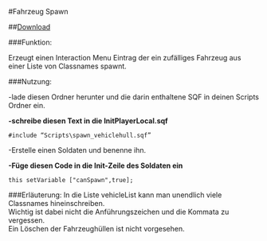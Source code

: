 #Fahrzeug Spawn

##[Download](https://github.com/Mezilsa/Fahrzeuge/releases/download/0.1.0/spawn_vehiclehull.sqf)

###Funktion:
 
 
Erzeugt einen Interaction Menu Eintrag der ein zufälliges Fahrzeug aus einer Liste von Classnames spawnt.
 
###Nutzung:
 
 -lade diesen Ordner herunter und die darin enthaltene SQF in deinen Scripts Ordner ein.
 
 
 **-schreibe diesen Text in die InitPlayerLocal.sqf**
 

 `#include “Scripts\spawn_vehiclehull.sqf” `


-Erstelle einen Soldaten und benenne ihn.

**-Füge diesen Code in die Init-Zeile des Soldaten ein**

`this setVariable ["canSpawn",true];`
 
###Erläuterung:
 In die Liste vehicleList kann man unendlich viele Classnames hineinschreiben. <br>
Wichtig ist dabei nicht die Anführungszeichen und die Kommata zu vergessen.      <br>
Ein Löschen der Fahrzeughüllen ist nicht vorgesehen.

